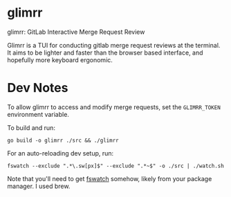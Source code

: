 # glimrr
glimrr: GitLab Interactive Merge Request Review

Glimrr is a TUI for conducting gitlab merge request reviews at the terminal. It aims to be lighter and faster than the browser based interface, and hopefully more keyboard ergonomic.


# Dev Notes

To allow glimrr to access and modify merge requests, set the `GLIMRR_TOKEN` environment variable.

To build and run:

```
go build -o glimrr ./src && ./glimrr
```

For an auto-reloading dev setup, run:

```
fswatch --exclude ".*\.sw[px]$" --exclude ".*~$" -o ./src | ./watch.sh
```

Note that you'll need to get [fswatch](https://emcrisostomo.github.io/fswatch/) somehow, likely from your package manager. I used brew.
